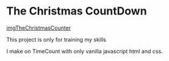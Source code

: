 # The Christmas CountDown

[imgTheChristmasCounter](./theChristmasCounter.jpg)

This project is only for training my skills

I make on TimeCount with only vanilla javascript html and css.